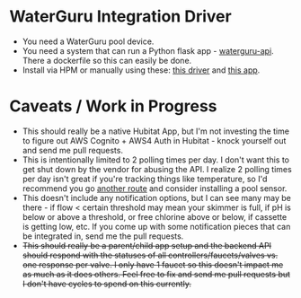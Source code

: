 # WaterGuru Integration Driver
* You need a WaterGuru pool device.
* You need a system that can run a Python flask app -
[waterguru-api](https://github.com/bdwilson/waterguru-api).  There a dockerfile
so this can easily be done. 
* Install via HPM or manually using these: [this driver](https://raw.githubusercontent.com/bdwilson/hubitat/master/WaterGuru/WaterGuru-Driver.groovy) and [this app](https://raw.githubusercontent.com/bdwilson/hubitat/master/WaterGuru/WaterGuru-Integration.groovy).

# Caveats / Work in Progress
* This should really be a native Hubitat App, but I'm not investing the time to
figure out AWS Cognito + AWS4 Auth in Hubitat - knock yourself out and send me
pull requests. 
* This is intentionally limited to 2 polling times per day. I don't want this to get shut down by the vendor for abusing the API. I realize 2 polling times per day isn't great if you're tracking things like temperature, so I'd recommend you go [another route](https://github.com/bdwilson/hubitat/tree/master/Arduino-Pool#Requirements) and consider installing a pool sensor. 
* This doesn't include any notification options, but I can see many may be
there - if flow < certain threshold may mean your skimmer is full, if pH is
below or above a threshold, or free chlorine above or below, if cassette is
getting low, etc. If you come up with some notification pieces that can be
integrated in, send me the pull requests. 
* ~~This should really be a parent/child app setup and the backend API should respond with the statuses of all controllers/faucets/valves vs. one response per valve. I only have 1 faucet so this doesn't impact me as much as it does others. Feel free to fix and send me pull requests but I don't have cycles to spend on this currently.~~ 
